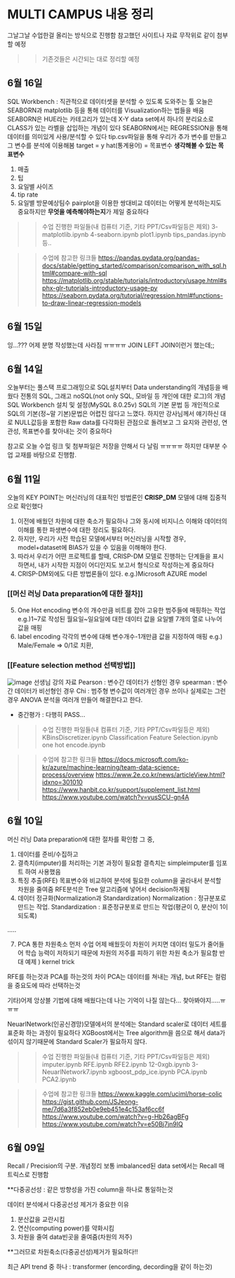# MULTI CAMPUS 내용 정리

그날그날 수업한걸 올리는 방식으로 진행함
참고했던 사이트나 자료 무작위로 같이 첨부할 예정
>> 기존것들은 시간되는 대로 정리할 예정


## 6월 16일
SQL Workbench : 직관적으로 데이터셋을 분석할 수 있도록 도와주는 툴
오늘은 SEABORN과 matplotlib 등을 통해 데이터를 Visualization하는 법들을 배움
SEABORN은 HUE라는 카테고리가 있는데 X-Y data set에서 하나의 분리요소로 CLASS가 있는 라벨을 삽입하는 개념이 있다
SEABORN에서는 REGRESSION을 통해 데이터를 의미있게 사용/분석할 수 있다
tip.csv파일을 통해 우리가 추가 변수를 만들고 그 변수를 분석에 이용해봄
target = y hat(통계용어) = 목표변수
**생각해볼 수 있는 목표변수**
1. 매출
2. 팁
3. 요일별 사이즈
4. tip rate
5. 요일별 방문예상팀수
pairplot을 이용한 쌍대비교
데이터는 어떻게 분석하는지도 중요하지만 **무엇을 예측해야하는지**가 제일 중요하다

>> 수업 진행한 파일들(내 컴퓨터 기준, 기타 PPT/Csv파일등은 제외)
>> 3-matplotlib.ipynb
>> 4-seaborn.ipynb
>> plot1.ipynb
>> tips_pandas.ipynb 등..

>> 수업에 참고한 링크들
>> https://pandas.pydata.org/pandas-docs/stable/getting_started/comparison/comparison_with_sql.html#compare-with-sql
>> https://matplotlib.org/stable/tutorials/introductory/usage.html#sphx-glr-tutorials-introductory-usage-py
>> https://seaborn.pydata.org/tutorial/regression.html#functions-to-draw-linear-regression-models 



## 6월 15일

잉...??? 어제 분명 작성했는데 사라짐 ㅠㅠㅠㅠ
JOIN LEFT JOIN이런거 했는데;;


## 6월 14일

오늘부터는 풀스택 프로그래밍으로 SQL설치부터 Data understanding의 개념등을 배웠다
전통의 SQL, 그래고 noSQL(not only SQL, 모바일 등 개인에 대한 로그)의 개념
SQL Workbench 설치 및 설정(MySQL 8.0.25v)
SQL의 기본 문법 등
개인적으로 SQL의 기본(정~말 기본)문법은 어렵진 않다고 느꼈다.
하지만 강사님께서 얘기하신 대로 NULL값등을 포함한 Raw data를 다각화된 관점으로 돌려보고 그 요지와 관련성, 연관성, 목표변수를 찾아내는 것이 중요하다

참고로 오늘 수업 링크 및 첨부파일은 저장을 안해서 다 날림 ㅠㅠㅠㅠ
하지만 대부분 수업 교재를 바탕으로 진행함.


## 6월 11일

오늘의 KEY POINT는 머신러닝의 대표적인 방법론인
**CRISP_DM** 모델에 대해 집중적으로 확인했다
1. 이전에 배웠던 차원에 대한 축소가 필요하나 그와 동시에 비지니스 이해와 데이터의 이해를 통한 파생변수에 대한 정리도 필요하다.
2. 하지만, 우리가 사전 학습된 모델에서부터 머신러닝을 시작할 경우, model+dataset에 BIAS가 있을 수 있음을 이해해야 한다.
3. 따라서 우리가 어떤 프로젝트를 할때, CRISP-DM 모델로 진행하는 단계들을 표시하면서, 내가 시작한 지점이 어디인지도 보고서 형식으로 작성하는게 중요하다
4. CRISP-DM외에도 다른 방법론들이 있다. e.g.)Microsoft AZURE model

### [[머신 러닝 Data preparation에 대한 절차]]
5. One Hot encoding
    변수의 개수만큼 비트를 잡아 고유한 범주들에 매핑하는 작업
    e.g.)1~7로 작성된 월요일~일요일에 대한 데이터 값을 요일별 7개의 열로 나누어 값을 매핑
6. label encoding
    각각의 변수에 대해 변수개수-1개만큼 값을 지정하여 매핑
    e.g.) Male/Female => 0/1로 치환, 

### [[Feature selection method 선택방법]]
![image](https://user-images.githubusercontent.com/85263094/121691996-9380d880-cb02-11eb-9fe7-ece5acb4d91b.png)
선생님 강의 자료
Pearson : 변수간 데이터가 선형인 경우
spearman : 변수간 데이터가 비선형인 경우
Chi : 범주형 변수값이 여러개인 경우 쓰이나 실제로는 그런 경우 ANOVA 분석을 여러개 만들어 해결한다고 한다.

+ 중간평가 : 다행히 PASS...

>> 수업 진행한 파일들(내 컴퓨터 기준, 기타 PPT/Csv파일등은 제외)
>>  KBinsDiscretizer.ipynb
>>  Classification Feature Selection.ipynb
>>  one hot encode.ipynb

>> 수업에 참고한 링크들
>> https://docs.microsoft.com/ko-kr/azure/machine-learning/team-data-science-process/overview
>> https://www.2e.co.kr/news/articleView.html?idxno=301010
>> https://www.hanbit.co.kr/support/supplement_list.html
>> https://www.youtube.com/watch?v=vusSCU-gn4A



 
 
## 6월 10일

머신 러닝 Data preparation에 대한 절차를 확인함
그 중,

1. 데이터를 준비/수집하고
2. 결측치(imputer)를 처리하는 기본 과정이 필요함
    결측치는 simpleimputer를 임포트 하여 사용했음
3. 특징 추출(RFE)
    목표변수와 비교하여 분석에 필요한 column을 골라내서 분석할 차원을 줄여줌
    RFE분석은 Tree 알고리즘에 넣어서 decision하게됨
4. 데이터 정규화(Normalization과 Standardization)
    Normalization : 정규분포로 만드는 작업.
    Standardization : 표준정규분포로 만드는 작업(평균이 0, 분산이 1이 되도록)
    
 .....
 
 7. PCA 통한 차원축소 먼저 수업
    어제 배웠듯이 차원이 커지면 데이터 밀도가 줄어들어 학습 능력이 저하되기 때문에 차원의 저주를 피하기 위한 차원 축소가 필요함
    반대 예제 ) kernel trick
 
 RFE를 하는것과 PCA를 하는것의 차이
 PCA는 데이터를 쳐내는 개념, but RFE는 컬럼을 중요도에 따라 선택하는것
 
 기타)어제 앙상블 기법에 대해 배웠다는데 나는 기억이 나질 않는다... 찾아봐야지.....ㅠㅠㅠ

NeuarlNetwork(인공신경망)모델에서의 분석에는 Standard scaler로 데이터 세트를 표준화 하는 과정이 필요하다
XGBoost에서는 Tree algorithm을 씀으로 해서 data가 섞이지 않기때문에 Standard Scaler가 필요하지 않다.

>> 수업 진행한 파일들(내 컴퓨터 기준, 기타 PPT/Csv파일등은 제외)
imputer.ipynb
RFE.ipynb
RFE2.ipynb
12-0xgb.ipynb
3-NeuarlNetwork7.ipynb
xgboost_pdp_ice.ipynb
PCA.ipynb
PCA2.ipynb

>> 수업에 참고한 링크들
>> https://www.kaggle.com/uciml/horse-colic
>> https://gist.github.com/JSJeong-me/7d6a3f852eb0e9eb451e4c153af6cc6f
>> https://www.youtube.com/watch?v=g-Hb26agBFg
>> https://www.youtube.com/watch?v=e50Bj7jn9IQ


 
 
## 6월 09일

Recall / Precision의 구분. 개념정리
보통 imbalanced된 data set에서는 Recall 매트릭스로 진행함

**다중공선성 : 같은 방향성을 가진 column을 하나로 통일하는것

데이터 분석에서 다중공선성 제거가 중요한 이유
1. 분산값을 교란시킴
2. 연산(computing power)를 약화시킴
3. 차원을 줄여 data빈곳을 줄여줌(차원의 저주)

**그러므로 차원축소(다중공선성)제거가 필요하다!!

최근 API trend 중 하나 : transformer (encording, decording을 같이 하는것)




